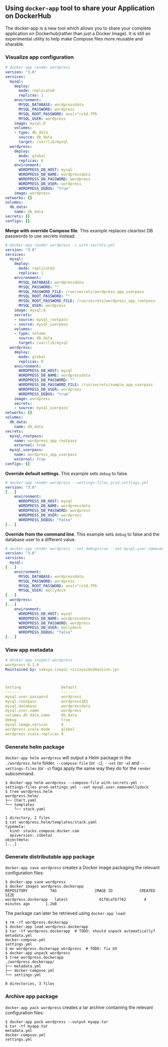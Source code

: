 ## Using ```docker-app``` tool to share your Application on DockerHub

The docker-app is a new tool which allows you to share your complete application on Dockerhub(rather than just a Docker Image). It is still an experimental utility to help make Compose files more reusable and sharable.


### Visualize app configuration

```yaml
# docker-app render wordpress
version: "3.6"
services:
  mysql:
    deploy:
      mode: replicated
      replicas: 1
    environment:
      MYSQL_DATABASE: wordpressdata
      MYSQL_PASSWORD: wordpress
      MYSQL_ROOT_PASSWORD: axx[<^cz3d.fPb
      MYSQL_USER: wordpress
    image: mysql:8
    volumes:
    - type: db_data
      source: db_data
      target: /var/lib/mysql
  wordpress:
    deploy:
      mode: global
      replicas: 0
    environment:
      WORDPRESS_DB_HOST: mysql
      WORDPRESS_DB_NAME: wordpressdata
      WORDPRESS_DB_PASSWORD: wordpress
      WORDPRESS_DB_USER: wordpress
      WORDPRESS_DEBUG: "true"
    image: wordpress
networks: {}
volumes:
  db_data:
    name: db_data
secrets: {}
configs: {}
```

**Merge with override Compose file**. This example replaces cleartext DB passwords to use secrets instead.

```yaml
# docker-app render wordpress -c with-secrets.yml
version: "3.6"
services:
  mysql:
    deploy:
      mode: replicated
      replicas: 1
    environment:
      MYSQL_DATABASE: wordpressdata
      MYSQL_PASSWORD: ""
      MYSQL_PASSWORD_FILE: /run/secrets/wordpress_app_userpass
      MYSQL_ROOT_PASSWORD: ""
      MYSQL_ROOT_PASSWORD_FILE: /run/secrets/wordpress_app_rootpass
      MYSQL_USER: wordpress
    image: mysql:8
    secrets:
    - source: mysql_rootpass
    - source: mysql_userpass
    volumes:
    - type: volume
      source: db_data
      target: /var/lib/mysql
  wordpress:
    deploy:
      mode: global
      replicas: 0
    environment:
      WORDPRESS_DB_HOST: mysql
      WORDPRESS_DB_NAME: wordpressdata
      WORDPRESS_DB_PASSWORD: ""
      WORDPRESS_DB_PASSWORD_FILE: /run/secrets/sumple_app_userpass
      WORDPRESS_DB_USER: wordpress
      WORDPRESS_DEBUG: "true"
    image: wordpress
    secrets:
    - source: mysql_userpass
networks: {}
volumes:
  db_data:
    name: db_data
secrets:
  mysql_rootpass:
    name: wordpress_app_rootpass
    external: true
  mysql_userpass:
    name: wordpress_app_userpass
    external: true
configs: {}
```

**Override default settings**. This example sets `debug` to false.

```yaml
# docker-app render wordpress --settings-files prod-settings.yml
version: "3.6"
[...]
    environment:
      WORDPRESS_DB_HOST: mysql
      WORDPRESS_DB_NAME: wordpressdata
      WORDPRESS_DB_PASSWORD: wordpress
      WORDPRESS_DB_USER: wordpress
      WORDPRESS_DEBUG: "false"
[...]
```

**Override from the command line**. This example sets `debug` to false and the database user to a
different value.
```yaml
# docker-app render wordpress --set debug=true --set mysql.user.name=mollydock
version: "3.6"
services:
  mysql:
[...]
    environment:
      MYSQL_DATABASE: wordpressdata
      MYSQL_PASSWORD: wordpress
      MYSQL_ROOT_PASSWORD: axx[<^cz3d.fPb
      MYSQL_USER: mollydock
[...]
  wordpress:
[...]
    environment:
      WORDPRESS_DB_HOST: mysql
      WORDPRESS_DB_NAME: wordpressdata
      WORDPRESS_DB_PASSWORD: wordpress
      WORDPRESS_DB_USER: mollydock
      WORDPRESS_DEBUG: "false"
[...]
```

### View app metadata

```yaml
# docker-app inspect wordpress
wordpress 0.1.0
Maintained by: sakuya.izayoi <sizayoi@sdmansion.jp>



Setting                  Default
-------                  -------
mysql.user.password      wordpress
mysql.rootpass           wordpress101
mysql.database           wordpressdata
mysql.user.name          wordpress
volumes.db_data.name     db_data
debug                    true
mysql.image.version      8
wordpress.scale.mode     global
wordpress.scale.replicas 0
```

### Generate helm package

`docker-app helm wordpress` will output a Helm package in the `./wordpress.helm` folder. `--compose-file` (or `-c`), `--set` (or `-e`) and `--settings-files` (or `-s`) flags apply the same way they do for the `render` subcommand.

```
$ docker-app helm wordpress --compose-file with-secrets.yml --settings-files prod-settings.yml --set mysql.user.name=mollydock
$ tree wordpress.helm
wordpress.helm/
├── Chart.yaml
└── templates
    └── stack.yaml

1 directory, 2 files
$ cat wordpress.helm/templates/stack.yaml
typemeta:
  kind: stacks.compose.docker.com
  apiversion: v1beta2
objectmeta:
[...]
```

### Generate distributable app package

`docker-app save wordpress` creates a Docker image packaging the relevant configuration files:

```
$ docker-app save wordpress
$ docker images wordpress.dockerapp
REPOSITORY          TAG                 IMAGE ID            CREATED             SIZE
wordpress.dockerapp   latest              61f8cafb7762        4 minutes ago       1.2kB
```

The package can later be retrieved using `docker-app load`:

```
$ rm -rf wordpress.dockerapp
$ docker-app load wordpress.dockerapp
$ tar -tf wordpress.dockerapp  # TODO: should unpack automatically?
metadata.yml
docker-compose.yml
settings.yml
$ mv wordpress.dockerapp wordpress  # TODO: fix UX
$ docker-app unpack wordpress
$ tree wordpress.dockerapp
./wordpress.dockerapp/
├── metadata.yml
├── docker-compose.yml
└── settings.yml

0 directories, 3 files
```

### Archive app package

`docker-app pack wordpress` creates a tar archive containing the relevant configuration files:

```
$ docker-app pack wordpress --output myapp.tar
$ tar -tf myapp.tar
metadata.yml
docker-compose.yml
settings.yml
```
